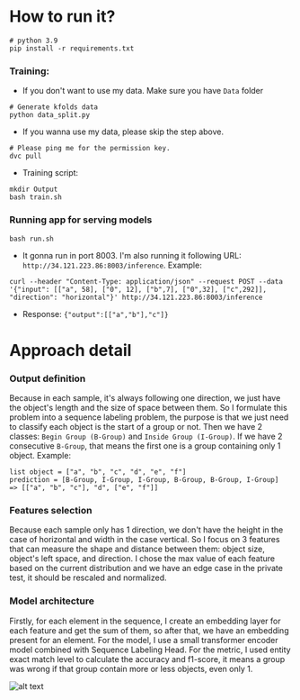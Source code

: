 # How to run it?
```
# python 3.9
pip install -r requirements.txt
```
### Training:
- If you don't want to use my data. Make sure you have `Data` folder
```
# Generate kfolds data
python data_split.py
```
- If you wanna use my data, please skip the step above.
```
# Please ping me for the permission key.
dvc pull
```
- Training script:
```
mkdir Output
bash train.sh
```
### Running app for serving models
```
bash run.sh
```
- It gonna run in port 8003. I'm also running it following URL: `http://34.121.223.86:8003/inference`. Example:
```
curl --header "Content-Type: application/json" --request POST --data '{"input": [["a", 58], ["0", 12], ["b",7], ["0",32], ["c",292]], "direction": "horizontal"}' http://34.121.223.86:8003/inference
```
- Response: `{"output":[["a","b"],"c"]}`

# Approach detail
### Output definition
Because in each sample, it's always following one direction, we just have the object's length and the size of space between them. So I formulate this problem into a sequence labeling problem, the purpose is that we just need to classify each object is the start of a group or not. Then we have 2 classes: `Begin Group (B-Group)` and `Inside Group (I-Group)`. If we have 2 consecutive `B-Group`, that means the first one is a group containing only 1 object. Example:
```
list object = ["a", "b", "c", "d", "e", "f"]
prediction = [B-Group, I-Group, I-Group, B-Group, B-Group, I-Group]
=> [["a", "b", "c"], "d", ["e", "f"]]
```

### Features selection
Because each sample only has 1 direction, we don't have the height in the case of horizontal and width in the case vertical. So I focus on 3 features that can measure the shape and distance between them: object size, object's left space, and direction. I chose the max value of each feature based on the current distribution and we have an edge case in the private test, it should be rescaled and normalized.

### Model architecture
Firstly, for each element in the sequence, I create an embedding layer for each feature and get the sum of them, so after that, we have an embedding present for an element. For the model, I use a small transformer encoder model combined with Sequence Labeling Head. For the metric, I used entity exact match level to calculate the accuracy and f1-score, it means a group was wrong if that group contain more or less objects, even only 1.

![alt text]([http://url/to/img.png](https://github.com/thaiduongx26/locofy/blob/main/doc_images/locofy_model%20(1).png)https://github.com/thaiduongx26/locofy/blob/main/doc_images/locofy_model%20(1).png)
